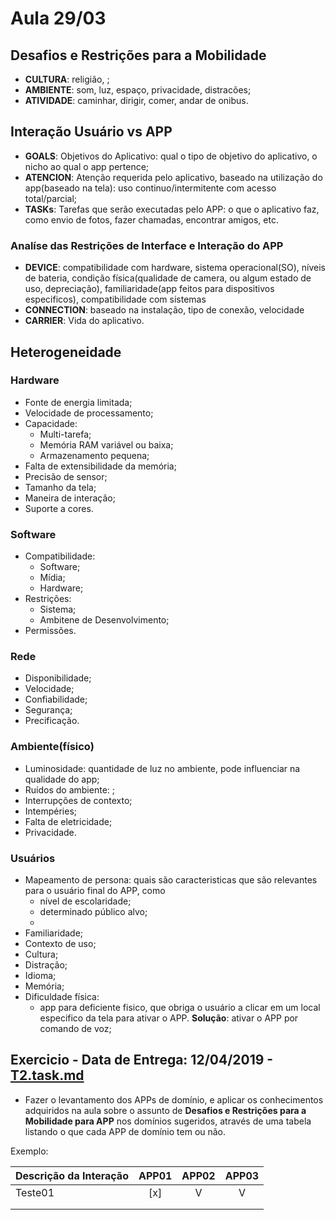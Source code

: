 # Aula 29/03

## Desafios e Restrições para a Mobilidade

- **CULTURA**: religião, ;
- **AMBIENTE**: som, luz, espaço, privacidade, distracões;
- **ATIVIDADE**: caminhar, dirigir, comer, andar de onibus.

## Interação Usuário vs APP

- **GOALS**: Objetivos do Aplicativo: qual o tipo de objetivo do aplicativo, o nicho ao qual o app pertence;
- **ATENCION**: Atenção requerida pelo aplicativo, baseado na utilização do app(baseado na tela): uso continuo/intermitente com acesso total/parcial;
- **TASKs**: Tarefas que serão executadas pelo APP: o que o aplicativo faz, como envio de fotos, fazer chamadas, encontrar amigos, etc.

### Analíse das Restrições de Interface e Interação do APP

- **DEVICE**: compatibilidade com hardware, sistema operacional(SO), níveis de bateria, condição física(qualidade de camera, 
ou algum estado de uso, depreciação), familiaridade(app feitos para dispositivos especificos), compatibilidade com sistemas
- **CONNECTION**: baseado na instalação, tipo de conexão, velocidade
- **CARRIER**: Vida do aplicativo.

## Heterogeneidade

### Hardware

- Fonte de energia limitada;
- Velocidade de processamento;
- Capacidade:
    - Multi-tarefa;
    - Memória RAM variável ou baixa;
    - Armazenamento pequena;
- Falta de extensibilidade da memória;
- Precisão de sensor;
- Tamanho da tela;
- Maneira de interação;
- Suporte a cores.

### Software

- Compatibilidade:
    - Software;
    - Mídia;
    - Hardware;
- Restrições:
    - Sistema;
    - Ambitene de Desenvolvimento;
- Permissões.

### Rede

- Disponibilidade;
- Velocidade;
- Confiabilidade;
- Segurança;
- Precificação.

### Ambiente(físico)

- Luminosidade: quantidade de luz no ambiente, pode influenciar na qualidade do app;
- Ruídos do ambiente: ;
- Interrupções de contexto;
- Intempéries;
- Falta de eletricidade;
- Privacidade.

### Usuários

- Mapeamento de persona: quais são caracteristicas que são relevantes para o usuário final do APP, como 
    - nível de escolaridade;
    - determinado público alvo;
    - 
- Familiaridade;
- Contexto de uso;
- Cultura;
- Distração;
- Idioma;
- Memória;
- Dificuldade física: 
    - app para deficiente fisico, que obriga o usuário a clicar em um local especifico da tela para ativar o APP. 
    **Solução**: ativar o APP por comando de voz; 

## Exercicio - Data de Entrega: 12/04/2019 - [T2.task.md](https://github.com/jhonypalmer/MD_PROJECT/blob/master/SA/T2.task.md)

- Fazer o levantamento dos APPs de domínio, e aplicar os conhecimentos adquiridos na aula sobre o assunto de **Desafios e Restrições para a Mobilidade para APP** nos domínios sugeridos, através de uma tabela listando o que cada APP de domínio tem ou não.

Exemplo:

|  Descrição da Interação |APP01|APP02|APP03|
|---|:---:|:---:|:---:|
|  Teste01 | [x] | V | V |
|   |   |   |   |
|   |   |   |   |
